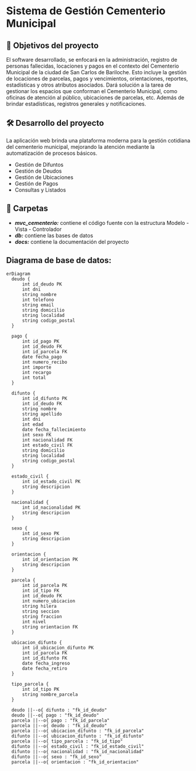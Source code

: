 # Sistema de Gestión Cementerio Municipal

  ## :memo: Objetivos del proyecto

  El software desarrollado, se enfocará en la administración, registro de personas fallecidas, locaciones y pagos en el contexto del Cementerio Municipal de la ciudad de San Carlos de Bariloche. Esto incluye la gestión de locaciones de parcelas, pagos y vencimientos, orientaciones, reportes, estadísticas y otros atributos asociados.
  Dará solución a la tarea de gestionar los espacios que conforman el Cementerio Municipal, como oficinas de atención al público, ubicaciones de parcelas, etc. Además de brindar estadísticas, registros generales y notificaciones.
  
  ## :hammer_and_wrench: Desarrollo del proyecto

  La aplicación web brinda una plataforma moderna para la gestión cotidiana del cementerio municipal, mejorando la atención mediante la automatización de procesos básicos.

  - Gestión de Difuntos
  - Gestión de Deudos
  - Gestión de Ubicaciones
  - Gestión de Pagos
  - Consultas y Listados

  ## :file_folder: Carpetas 

   - ***mvc_cementerio:*** contiene el código fuente con la estructura Modelo - Vista - Controlador
   - ***db:*** contiene las bases de datos 
   - ***docs:*** contiene la documentación del proyecto
  
  ## Diagrama de base de datos:
  ```mermaid
erDiagram
    deudo {
        int id_deudo PK
        int dni
        string nombre
        int telefono
        string email
        string domicilio
        string localidad
        string codigo_postal
    }

    pago {
        int id_pago PK
        int id_deudo FK
        int id_parcela FK
        date fecha_pago
        int numero_recibo
        int importe
        int recargo
        int total 
    }

    difunto {
        int id_difunto PK
        int id_deudo FK
        string nombre
        string apellido
        int dni
        int edad
        date fecha_fallecimiento
        int sexo FK
        int nacionalidad FK
        int estado_civil FK
        string domicilio
        string localidad
        string codigo_postal
    }

    estado_civil {
        int id_estado_civil PK
        string descripcion
    }

    nacionalidad {
        int id_nacionalidad PK
        string descripcion
    }

    sexo {
        int id_sexo PK
        string descripcion
    }

    orientacion {
        int id_orientacion PK
        string descripcion
    }

    parcela {
        int id_parcela PK
        int id_tipo FK
        int id_deudo FK
        int numero_ubicacion
        string hilera
        string seccion
        string fraccion
        int nivel
        string orientacion FK
    }

    ubicacion_difunto {
        int id_ubicacion_difunto PK
        int id_parcela FK
        int id_difunto FK
        date fecha_ingreso
        date fecha_retiro
    }

    tipo_parcela {
        int id_tipo PK
        string nombre_parcela
    }

    deudo ||--o{ difunto : "fk_id_deudo"
    deudo ||--o{ pago : "fk_id_deudo"
    parcela ||--o{ pago : "fk_id_parcela"
    parcela ||--o{ deudo : "fk_id_deudo"
    parcela ||--o{ ubicacion_difunto : "fk_id_parcela"
    difunto ||--o{ ubicacion_difunto : "fk_id_difunto"
    parcela ||--o{ tipo_parcela : "fk_id_tipo"
    difunto ||--o{ estado_civil : "fk_id_estado_civil"
    difunto ||--o{ nacionalidad : "fk_id_nacionalidad"
    difunto ||--o{ sexo : "fk_id_sexo"
    parcela ||--o{ orientacion : "fk_id_orientacion"


```

